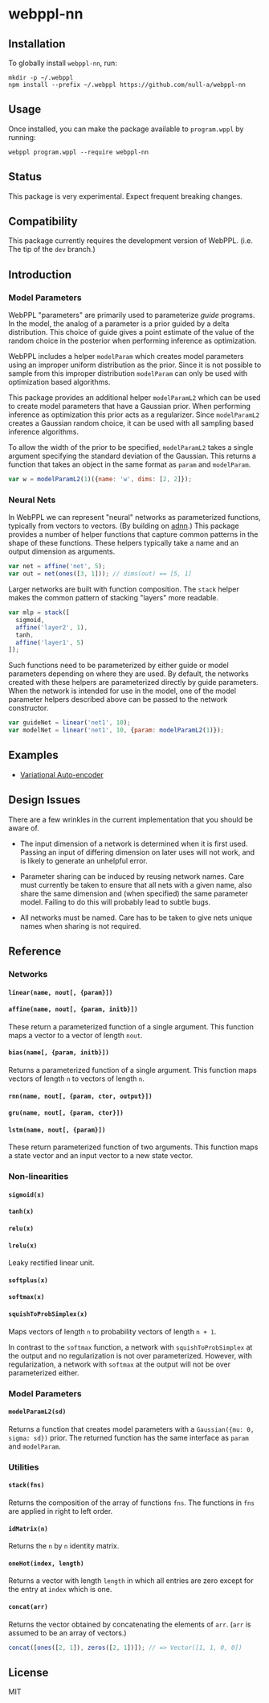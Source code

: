 # webppl-nn

## Installation

To globally install `webppl-nn`, run:

    mkdir -p ~/.webppl
    npm install --prefix ~/.webppl https://github.com/null-a/webppl-nn

## Usage

Once installed, you can make the package available to `program.wppl`
by running:

    webppl program.wppl --require webppl-nn

## Status

This package is very experimental. Expect frequent breaking changes.

## Compatibility

This package currently requires the development version of WebPPL.
(i.e. The tip of the `dev` branch.)

## Introduction

### Model Parameters

WebPPL "parameters" are primarily used to parameterize *guide*
programs. In the model, the analog of a parameter is a prior guided by
a delta distribution. This choice of guide gives a point estimate of
the value of the random choice in the posterior when performing
inference as optimization.

WebPPL includes a helper `modelParam` which creates model parameters
using an improper uniform distribution as the prior. Since it is not
possible to sample from this improper distribution `modelParam` can
only be used with optimization based algorithms.

This package provides an additional helper `modelParamL2` which can be
used to create model parameters that have a Gaussian prior. When
performing inference as optimization this prior acts as a regularizer.
Since `modelParamL2` creates a Gaussian random choice, it can be used
with all sampling based inference algorithms.

To allow the width of the prior to be specified, `modelParamL2` takes
a single argument specifying the standard deviation of the Gaussian.
This returns a function that takes an object in the same format as
`param` and `modelParam`.

```js
var w = modelParamL2(1)({name: 'w', dims: [2, 2]});
```

### Neural Nets

In WebPPL we can represent "neural" networks as parameterized
functions, typically from vectors to vectors. (By building on
[adnn](https://github.com/dritchie/adnn).) This package provides a
number of helper functions that capture common patterns in the shape
of these functions. These helpers typically take a name and an output
dimension as arguments.

```js
var net = affine('net', 5);
var out = net(ones([3, 1])); // dims(out) == [5, 1]
```

Larger networks are built with function composition. The `stack`
helper makes the common pattern of stacking "layers" more readable.

```js
var mlp = stack([
  sigmoid,
  affine('layer2', 1),
  tanh,
  affine('layer1', 5)
]);
```

Such functions need to be parameterized by either guide or model
parameters depending on where they are used. By default, the networks
created with these helpers are parameterized directly by guide
parameters. When the network is intended for use in the model, one of
the model parameter helpers described above can be passed to the
network constructor.

```js
var guideNet = linear('net1', 10);
var modelNet = linear('net1', 10, {param: modelParamL2(1)});
```

## Examples

* [Variational Auto-encoder](https://github.com/null-a/webppl-nn/blob/master/examples/vae.wppl)

## Design Issues

There are a few wrinkles in the current implementation that you should
be aware of.

* The input dimension of a network is determined when it is first
  used. Passing an input of differing dimension on later uses will not
  work, and is likely to generate an unhelpful error.

* Parameter sharing can be induced by reusing network names. Care must
  currently be taken to ensure that all nets with a given name, also
  share the same dimension and (when specified) the same parameter
  model. Failing to do this will probably lead to subtle bugs.

* All networks must be named. Care has to be taken to give nets unique
  names when sharing is not required.

## Reference

### Networks

#### `linear(name, nout[, {param}])`
#### `affine(name, nout[, {param, initb}])`

These return a parameterized function of a single argument. This
function maps a vector to a vector of length `nout`.

#### `bias(name[, {param, initb}])`

Returns a parameterized function of a single argument. This function
maps vectors of length `n` to vectors of length `n`.

#### `rnn(name, nout[, {param, ctor, output}])`
#### `gru(name, nout[, {param, ctor}])`
#### `lstm(name, nout[, {param}])`

These return parameterized function of two arguments. This function
maps a state vector and an input vector to a new state vector.

### Non-linearities

#### `sigmoid(x)`
#### `tanh(x)`
#### `relu(x)`
#### `lrelu(x)`

Leaky rectified linear unit.

#### `softplus(x)`

#### `softmax(x)`
#### `squishToProbSimplex(x)`

Maps vectors of length `n` to probability vectors of length `n + 1`.

In contrast to the `softmax` function, a network with
`squishToProbSimplex` at the output and no regularization is not over
parameterized. However, with regularization, a network with `softmax`
at the output will not be over parameterized either.

<!--

Using squishToProbSimplex to with a prior on the parameters centered
at zero seems a bit fishy. For example, these two output the same
vector only with the elements permuted:

squishToProbSimplex(vec([-1,-1,-1]))
squishToProbSimplex(vec([1,0,0]))

... yet under a Gaussian prior they aren't equally likely. Something
similar applies when using regularization.

-->

### Model Parameters

#### `modelParamL2(sd)`

Returns a function that creates model parameters with a `Gaussian({mu:
0, sigma: sd})` prior. The returned function has the same interface as
`param` and `modelParam`.

### Utilities

#### `stack(fns)`

Returns the composition of the array of functions `fns`. The functions
in `fns` are applied in right to left order.

#### `idMatrix(n)`

Returns the `n` by `n` identity matrix.

#### `oneHot(index, length)`

Returns a vector with length `length` in which all entries are zero
except for the entry at `index` which is one.

#### `concat(arr)`

Returns the vector obtained by concatenating the elements of `arr`.
(`arr` is assumed to be an array of vectors.)

```js
concat([ones([2, 1]), zeros([2, 1])]); // => Vector([1, 1, 0, 0])
```

## License

MIT

